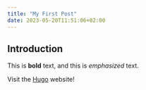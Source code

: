 ```yaml
---
title: "My First Post"
date: 2023-05-20T11:51:06+02:00
---
```


## Introduction

This is **bold** text, and this is _emphasized_ text.

Visit the [Hugo](https://gohugo.io) website!
